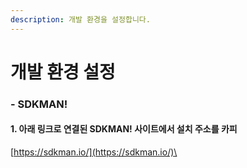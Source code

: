 ```yaml
---
description: 개발 환경을 설정합니다.
---
```


# 개발 환경 설정

### - SDKMAN!

#### 1. 아래 링크로 연결된 SDKMAN! 사이트에서 설치 주소를 카피

[https://sdkman.io/](https://sdkman.io/)\


